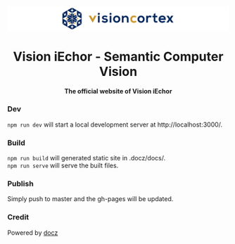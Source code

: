 <div align="center">

  <img src="public/visioniechor-banner.png"/>
  <h1>Vision iEchor - Semantic Computer Vision</h1>

  <p>
    <strong>The official website of Vision iEchor</strong>
  </p>

</div>

### Dev
`npm run dev` will start a local development server at http://localhost:3000/.

### Build
`npm run build` will generated static site in .docz/docs/.  
`npm run serve` will serve the built files.

### Publish
Simply push to master and the gh-pages will be updated.

### Credit
Powered by [docz](//www.docz.site/)